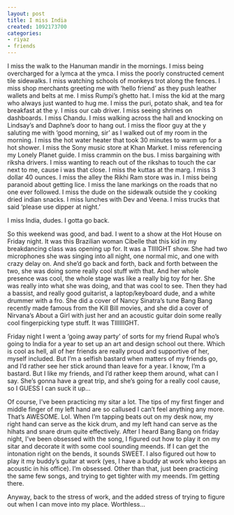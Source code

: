```yaml
---
layout: post
title: I miss India
created: 1092173700
categories:
- riyaz
- friends
---
```

I miss the walk to the Hanuman mandir in the mornings.
I miss being overcharged for a lymca at the ymca.
I miss the poorly constructed cement tile sidewalks.
I miss watching schools of monkeys trot along the fences.
I miss shop merchants greeting me with ‘hello friend’ as they push leather wallets and belts at me.
I miss Rumpi’s ghetto hat.
I miss the kid at the marg who always just wanted to hug me.
I miss the puri, potato shak, and tea for breakfast at the y.
I miss our cab driver.
I miss seeing shrines on dashboards.
I miss Chandu.
I miss walking across the hall and knocking on Lindsay’s and Daphne’s door to hang out.
I miss the floor guy at the y saluting me with ‘good morning, sir’ as I walked out of my room in the morning.
I miss the hot water heater that took 30 minutes to warm up for a hot shower.
I miss the Sony music store at Khan Market.
I miss referencing my Lonely Planet guide.
I miss crammin on the bus.
I miss bargaining with riksha drivers.
I miss wanting to reach out of the rikshas to touch the car next to me, cause i was that close.
I miss the kuttas at the marg.
I miss 3 dollar 40 ounces.
I miss the alley the Rikhi Ram store was in.
I miss being paranoid about getting lice.
I miss the lane markings on the roads that no one ever followed.
I miss the dude on the sidewalk outside the y cooking dried indian snacks.
I miss lunches with Dev and Veena.
I miss trucks that said ‘please use dipper at night.’

I miss India, dudes. I gotta go back.

So this weekend was good, and bad. I went to a show at the Hot House on Friday night. It was this Brazilian woman Cibelle that this kid in my breakdancing class was opening up for. It was a TIIIIGHT show. She had two microphones she was singing into all night, one normal mic, and one with crazy delay on. And she’d go back and forth, back and forth between the two, she was doing some really cool stuff with that. And her whole presence was cool, the whole stage was like a really big toy for her. She was really into what she was doing, and that was cool to see. Then they had a bassist, and really good guitarist, a laptop/keyboard dude, and a white drummer with a fro. She did a cover of Nancy Sinatra’s tune Bang Bang recently made famous from the Kill Bill movies, and she did a cover of Nirvana’s About a Girl with just her and an acoustic guitar doin some really cool fingerpicking type stuff. It was TIIIIIIGHT.

Friday night I went a ‘going away party’ of sorts for my friend Rupal who’s going to India for a year to set up an art and design school out there. Which is cool as hell, all of her friends are really proud and supportive of her, myself included. But I’m a selfish bastard when matters of my friends go, and I’d rather see her stick around than leave for a year. I know, I’m a bastard. But I like my friends, and I’d rather keep them around, what can I say. She’s gonna have a great trip, and she’s going for a really cool cause, so I GUESS I can suck it up...

Of course, I’ve been practicing my sitar a lot. The tips of my first finger and middle finger of my left hand are so callused I can’t feel anything any more. That’s AWESOME. Lol. When I’m tapping beats out on my desk now, my right hand can serve as the kick drum, and my left hand can serve as the hihats and snare drum quite effectively. After I heard Bang Bang on friday night, I’ve been obsessed with the song, I figured out how to play it on my sitar and decorate it with some cool sounding meends. If I can get the intonation right on the bends, it sounds SWEET. I also figured out how to play it my buddy’s guitar at work (yes, I have a buddy at work who keeps an acoustic in his office). I’m obsessed. Other than that, just been practicing the same few songs, and trying to get tighter with my meends. I’m getting there.

Anyway, back to the stress of work, and the added stress of trying to figure out when I can move into my place. Worthless...

